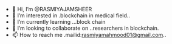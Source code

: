 - 👋 Hi, I’m @RASMIYAJAMSHEER
- 👀 I’m interested in .blockchain in medical field..
- 🌱 I’m currently learning ...block chain
- 💞️ I’m looking to collaborate on ..researchers in blockchain.
- 📫 How to reach me .mailid:rasmiyamahmood01@gmail.com..

<!---
RASMIYAJAMSHEER/RASMIYAJAMSHEER is a ✨ special ✨ repository because its `README.md` (this file) appears on your GitHub profile.
You can click the Preview link to take a look at your changes.
--->
